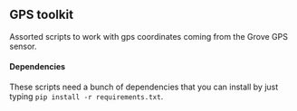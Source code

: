 ## GPS toolkit

Assorted scripts to work with gps coordinates coming from the Grove GPS sensor.

#### Dependencies

These scripts need a bunch of dependencies that you can install by just
typing `pip install -r requirements.txt`.

